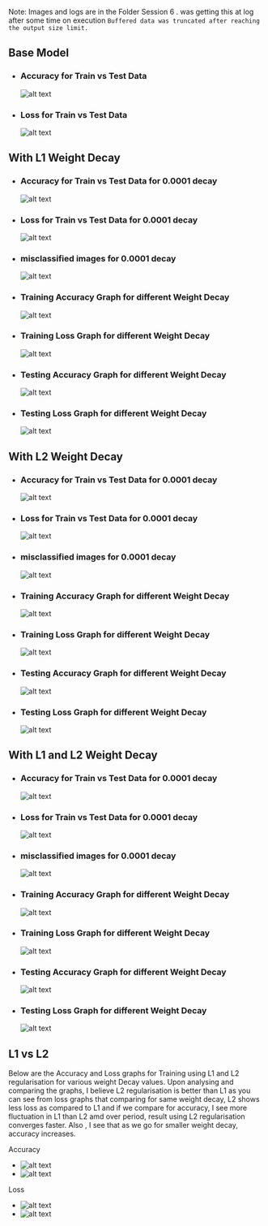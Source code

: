 Note: Images and logs are in the Folder Session 6 . was getting this at log after some time on execution `Buffered data was truncated after reaching the output size limit.`
## Base Model 

* ### Accuracy for Train vs Test Data

  ![alt text](https://raw.githubusercontent.com/fatsoengineer/Computer_Vision_Course/master/S6/Session_6/Base%20Model%20Accuracy.png)

* ### Loss for Train vs Test Data
  ![alt text](https://raw.githubusercontent.com/fatsoengineer/Computer_Vision_Course/master/S6/Session_6/Base%20Model%20loss.png)



## With L1 Weight Decay

* ### Accuracy for Train vs Test Data for 0.0001 decay

  ![alt text](https://github.com/fatsoengineer/Computer_Vision_Course/blob/master/S6/Session_6/L1_misclassified/L1%20with%200.0001%20weight%20decay%20Model%20Accuracy.png?raw=true)

* ### Loss for Train vs Test Data for 0.0001 decay
  ![alt text](https://github.com/fatsoengineer/Computer_Vision_Course/blob/master/S6/Session_6/L1_misclassified/L1%20with%200.0001%20weight%20decay%20Model%20Loss.png?raw=true)

* ### misclassified images for 0.0001 decay
  ![alt text](https://github.com/fatsoengineer/Computer_Vision_Course/blob/master/S6/Session_6/L1_misclassified/L1%20with%200.0001%20weight%20decay%20misclassified%20images.png?raw=true)

* ### Training Accuracy Graph for different Weight Decay
  ![alt text](https://github.com/fatsoengineer/Computer_Vision_Course/blob/master/S6/Session_6/L1_misclassified/L1%20weight%20decay%20Model%20Accuracy%20For%20Training%20Data.png?raw=true)

* ### Training Loss Graph for different Weight Decay
  ![alt text](https://github.com/fatsoengineer/Computer_Vision_Course/blob/master/S6/Session_6/L1_misclassified/L1%20weight%20decay%20Model%20loss%20For%20Training%20Data.png?raw=true)

* ### Testing Accuracy Graph for different Weight Decay
  ![alt text](https://github.com/fatsoengineer/Computer_Vision_Course/blob/master/S6/Session_6/L1_misclassified/L1%20weight%20decay%20Model%20Accuracy%20For%20Test%20Data.png?raw=true)

* ### Testing Loss Graph for different Weight Decay
  ![alt text](https://github.com/fatsoengineer/Computer_Vision_Course/blob/master/S6/Session_6/L1_misclassified/L1%20weight%20decay%20Model%20loss%20For%20Test%20Data.png?raw=true)



## With L2 Weight Decay

* ### Accuracy for Train vs Test Data for 0.0001 decay

  ![alt text](https://github.com/fatsoengineer/Computer_Vision_Course/blob/master/S6/Session_6/L2_misclassified/L2%20with%200.0001%20weight%20decay%20Model%20Accuracy.png?raw=true)

* ### Loss for Train vs Test Data for 0.0001 decay
  ![alt text](https://github.com/fatsoengineer/Computer_Vision_Course/blob/master/S6/Session_6/L2_misclassified/L2%20with%200.0001%20weight%20decay%20Model%20Loss.png?raw=true)

* ### misclassified images for 0.0001 decay
  ![alt text](https://github.com/fatsoengineer/Computer_Vision_Course/blob/master/S6/Session_6/L2_misclassified/L2%20with%200.0001%20weight%20decay%20misclassified%20images.png?raw=true)

* ### Training Accuracy Graph for different Weight Decay
  ![alt text](https://github.com/fatsoengineer/Computer_Vision_Course/blob/master/S6/Session_6/L2_misclassified/L2%20weight%20decay%20Model%20Accuracy%20For%20Training%20Data.png?raw=true)

* ### Training Loss Graph for different Weight Decay
  ![alt text](https://github.com/fatsoengineer/Computer_Vision_Course/blob/master/S6/Session_6/L2_misclassified/L2%20weight%20decay%20Model%20loss%20For%20Training%20Data.png?raw=true)

* ### Testing Accuracy Graph for different Weight Decay
  ![alt text](https://github.com/fatsoengineer/Computer_Vision_Course/blob/master/S6/Session_6/L2_misclassified/L2%20weight%20decay%20Model%20Accuracy%20For%20Test%20Data.png?raw=true)

* ### Testing Loss Graph for different Weight Decay
  ![alt text](https://github.com/fatsoengineer/Computer_Vision_Course/blob/master/S6/Session_6/L2_misclassified/L2%20weight%20decay%20Model%20loss%20For%20Test%20Data.png?raw=true)



## With L1 and L2 Weight Decay

* ### Accuracy for Train vs Test Data for 0.0001 decay

  ![alt text](https://github.com/fatsoengineer/Computer_Vision_Course/blob/master/S6/Session_6/L1_L2_misclassified/L1_L2%20with%200.0001%20weight%20decay%20Model%20Accuracy.png?raw=true)

* ### Loss for Train vs Test Data for 0.0001 decay
  ![alt text](https://github.com/fatsoengineer/Computer_Vision_Course/blob/master/S6/Session_6/L1_L2_misclassified/L1_L2%20with%200.0001%20weight%20decay%20Model%20Loss.png?raw=true)

* ### misclassified images for 0.0001 decay
  ![alt text](https://github.com/fatsoengineer/Computer_Vision_Course/blob/master/S6/Session_6/L1_L2_misclassified/L1_L2%20with%200.0001%20weight%20decay%20misclassified%20images.png?raw=true)

* ### Training Accuracy Graph for different Weight Decay
  ![alt text](https://github.com/fatsoengineer/Computer_Vision_Course/blob/master/S6/Session_6/L1_L2_misclassified/L1_L2%20weight%20decay%20Model%20Accuracy%20For%20Training%20Data.png?raw=true)

* ### Training Loss Graph for different Weight Decay
  ![alt text](https://github.com/fatsoengineer/Computer_Vision_Course/blob/master/S6/Session_6/L1_L2_misclassified/L1_L2%20weight%20decay%20Model%20loss%20For%20Training%20Data.png?raw=true)

* ### Testing Accuracy Graph for different Weight Decay
  ![alt text](https://github.com/fatsoengineer/Computer_Vision_Course/blob/master/S6/Session_6/L1_L2_misclassified/L1_L2%20weight%20decay%20Model%20Accuracy%20For%20Test%20Data.png?raw=true)

* ### Testing Loss Graph for different Weight Decay
  ![alt text](https://github.com/fatsoengineer/Computer_Vision_Course/blob/master/S6/Session_6/L1_L2_misclassified/L1_L2%20weight%20decay%20Model%20loss%20For%20Test%20Data.png?raw=true)




## L1 vs L2

Below are the Accuracy and Loss graphs for Training using L1 and L2 regularisation for various weight Decay values. Upon analysing and comparing the graphs, I believe L2 regularisation is better than L1 as you can see from loss graphs that comparing for same weight decay, L2 shows less loss as compared to L1 and if we compare for accuracy, I see more fluctuation in L1 than L2 amd over period, result using L2 regularisation converges faster. 
Also , I see that as we go for smaller weight decay, accuracy increases.

Accuracy
* ![alt text](https://github.com/fatsoengineer/Computer_Vision_Course/blob/master/S6/Session_6/L1_misclassified/L1%20weight%20decay%20Model%20Accuracy%20For%20Training%20Data.png?raw=true)
* ![alt text](https://github.com/fatsoengineer/Computer_Vision_Course/blob/master/S6/Session_6/L2_misclassified/L2%20weight%20decay%20Model%20Accuracy%20For%20Training%20Data.png?raw=true)


Loss
* ![alt text](https://github.com/fatsoengineer/Computer_Vision_Course/blob/master/S6/Session_6/L1_misclassified/L1%20weight%20decay%20Model%20loss%20For%20Training%20Data.png?raw=true)
* ![alt text](https://github.com/fatsoengineer/Computer_Vision_Course/blob/master/S6/Session_6/L2_misclassified/L2%20weight%20decay%20Model%20loss%20For%20Training%20Data.png?raw=true)

  